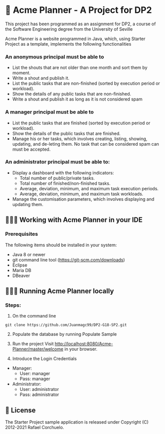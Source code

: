 # 📅 Acme Planner - A Project for DP2
This project has been programmed as an assignment for DP2, a course of the Software Engineering degree from the University of Seville

Acme Planner is a website programmed in Java, which, using Starter Project as a template, implements the following functionalities

### An anonymous principal must be able to
* List the shouts that are not older than one month and sort them by moment.
* Write a shout and publish it.
* List the public tasks that are non-finished (sorted by execution period or workload).
* Show the details of any public tasks that are non-finished.
* Write a shout and publish it as long as it is not considered spam

### A manager principal must be able to
* List the public tasks that are finished (sorted by execution period or workload).
* Show the details of the public tasks that are finished.
* Manage his or her tasks, which involves creating, listing, showing, updating, and de-leting them. No task that can be considered spam can must be accepted.

### An administrator principal must be able to:
* Display a dashboard with the following indicators:
  * Total number of public/private tasks.
  * Total number of finished/non-finished tasks.
  * Average, deviation, minimum, and maximum task execution periods.
  * Average, deviation, minimum, and maximum task workloads.
* Manage the customisation parameters, which involves displaying and updating them.

## 👨🏻‍💻 Working with Acme Planner in your IDE
### Prerequisites
The following items should be installed in your system:
* Java 8 or newer
* git command line tool (https://git-scm.com/downloads)
* Eclipse
* Maria DB
* DBeaver

## 🧑🏼‍💻 Running Acme Planner locally
### Steps:
1) On the command line
```
git clone https://github.com/Juanmagc99/DP2-G18-SP2.git
```
2) Populate the database by running Populate Sample

3) Run the project
 Visit [http://localhost:8080/Acme-Planner/master/welcome](http://localhost:8080/Acme-Planner/master/welcome) in your browser.

3) Introduce the Login Credentials
* Manager:
  * User: manager
  * Pass: manager
* Administrator:
  * User: administrator
  * Pass: administrator
  
## 📝 License
The Starter Project sample application is released under Copyright (C) 2012-2021 Rafael Corchuelo.
